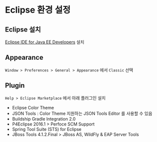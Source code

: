 # Eclipse 환경 설정

## Eclipse 설치

[Eclipse IDE for Java EE Developers](http://www.eclipse.org/downloads/download.php?file=/technology/epp/downloads/release/neon/3/eclipse-jee-neon-3-win32-x86_64.zip) 설치

## Appearance

`Window > Preferences > General > Appearance` 에서 `Classic` 선택

## Plugin

`Help > Eclipse Marketplace` 에서 아래 플러그인 설치

- Eclipse Color Theme
- JSON Tools : Color Theme 지원하는 JSON Tools Editor 를 사용할 수 있음
- Buildship Gradle Integration 2.0
- P4Eclipse 2016.1 > Perfoce SCM Support
- Spring Tool Suite (STS) for Eclipse
- JBoss Tools 4.1.2.Final > JBoss AS, WildFly & EAP Server Tools